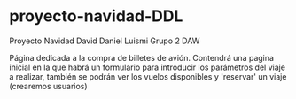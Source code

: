 # proyecto-navidad-DDL
Proyecto Navidad David Daniel Luismi Grupo 2 DAW

Página dedicada a la compra de billetes de avión.
Contendrá una pagina inicial en la que habrá un formulario para introducir los parámetros del viaje a realizar,
también se podrán ver los vuelos disponibles y 'reservar' un viaje (crearemos usuarios)